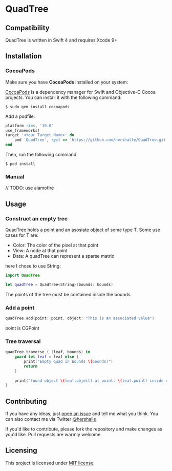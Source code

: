 # QuadTree

## Compatibility
QuadTree is written in Swift 4 and requires Xcode 9+

## Installation
### CocoaPods

Make sure you have **CocoaPods** installed on your system:

[CocoaPods](https://cocoapods.org/) is a dependency manager for Swift and Objective-C Cocoa projects. You can install it with the following command:

```shell
$ sudo gem install cocoapods
```

Add a podfile:

```Ruby
platform :ios, '10.0'
use_frameworks!
target '<Your Target Name>' do
    pod 'QuadTree', :git => 'https://github.com/hershalle/QuadTree.git'
end
```
Then, run the following command:

```shell
$ pod install
```

### Manual
// TODO: use alamofire

## Usage

### Construct an empty tree
QuadTree holds a point and an asosiate object of some type T. Some use cases for T are:

- Color: The color of the pixel at that point
- View: A node at that point
- Data: A quadTree can represent a sparse matrix

here I chose to use String:

```Swift
import QuadTree

let quadTree = QuadTree<String>(bounds: bounds)
```

The points of the tree must be contained inside the bounds.

### Add a point

```swift
quadTree.add(point: point, object: "This is an associated value")
```

point is CGPoint

### Tree traversal
```swift
quadTree.traverse { (leaf, bounds) in
	guard let leaf = leaf else {
   		print("Empty quad in bounds \(bounds)")
		return
	}
            
	print("found object \(leaf.object) at point: \(leaf.point) inside quad \(bounds)")
}
```

## Contributing

If you have any ideas, just [open an issue](https://github.com/hershalle/FilterComposer/issues) and tell me what you think.
You can also contact me via Twitter [@hershalle](https://twitter.com/hershalle)

If you'd like to contribute, please fork the repository and make changes as
you'd like. Pull requests are warmly welcome.

## Licensing

This project is licensed under [MIT license](https://github.com/hershalle/FilterComposer/blob/master/LICENSE). 